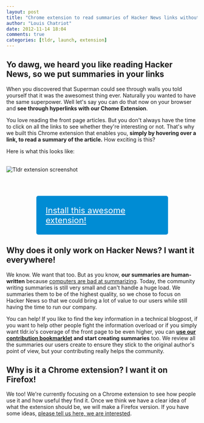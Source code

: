 ```yaml
---
layout: post
title: "Chrome extension to read summaries of Hacker News links without leaving the front page"
author: "Louis Chatriot"
date: 2012-11-14 18:04
comments: true
categories: [tldr, launch, extension]
---
```



## Yo dawg, we heard you like reading Hacker News, so we put summaries in your links

When you discovered that Superman could see through walls you told yourself that it was the awesomest thing ever. Naturally you wanted to have the same superpower. 
Well let's say you can do that now on your browser and <strong>see through hyperlinks with our Chome Extension</strong>.

You love reading the front page articles. But you don't always have the
time to click on all the links to see whether they're interesting or not. That's
why we built this Chrome extension that enables you, <strong>simply by hovering over a
link, to read a summary of the article.</strong> How exciting is this?  

Here is what this looks like:


<br><img src="http://i.imgur.com/LEwCV.png" alt="Tldr extension screenshot">

<br>

<a href="https://chrome.google.com/webstore/detail/tldr/ohmamcbkcmfalompaelgoepcnbnpiioe" style="padding:25px;background:#008CD4;display:block;width:297px;margin:30px auto 0px auto;font-size:22px;font-family:CassanetBold, Helvetica Neue, Helvetica,border-radius:5px;color:white;border-radius:5px;">Install this awesome extension!</a>

## Why does it only work on Hacker News? I want it everywhere!
We know. We want that too. But as you know, <strong>our summaries are
human-written</strong> because [computers are bad at summarizing](http://needforair.com/blog/2012/04/06/why-computers-are-bad-at-summarizing-text/). 
Today, the community writing summaries is still very small and can't handle a huge load. We summaries
them to be of the highest quality, so we chose to focus on Hacker News
so that we could bring a lot of value to our users while still having
the time to run our company.

You can help! If you like to find the key information in a technical
blogpost, if you want to help other people fight the information
overload or if you simply want tldr.io's coverage of the front page to
be even higher, you can [<strong>use our contribution bookmarklet](http://tldr.io/whatisit#install-bm-section) 
and start creating summaries</strong> too. We review all the summaries our users
create to ensure they stick to the original author's point of view, but
your contributing really helps the community.

## Why is it a Chrome extension? I want it on Firefox!
We too! We're currently focusing on a Chrome extension to see how people
use it and how useful they find it. Once we think we have a clear idea
of what the extension should be, we will make a Firefox version. If you
have some ideas, [please tell us here, we are interested](http://tldr.io/forum/topics/50a4b8f45f5d3cd04a0001b7).
